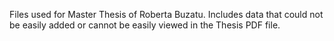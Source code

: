 Files used for Master Thesis of Roberta Buzatu.
Includes data that could not be easily added or cannot be easily viewed in the Thesis PDF file.
